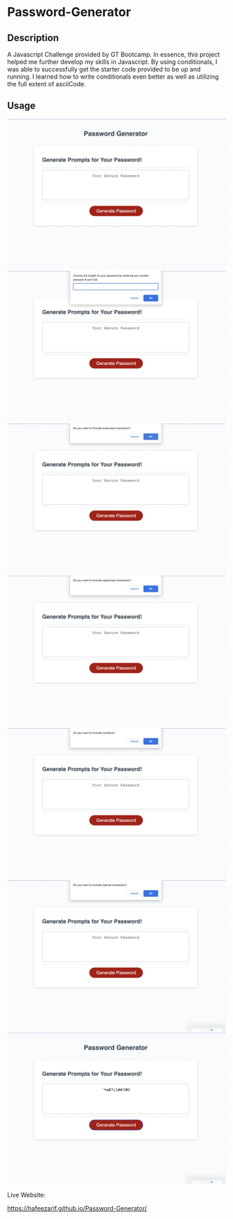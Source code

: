 # Password-Generator

## Description

A Javascript Challenge provided by GT Bootcamp. In essence, this project helped me further develop my skills in Javascript. By using conditionals, I was able to successfully get the starter code provided to be up and running. I learned how to write conditionals even better as well as utilizing the full extent of asciiCode. 

## Usage

![Click on the Generate Password Button](./images/Screenshot1.png)
![Pick a Number Between 8-128](./images/ss7.png)
![Choose if you want lowercase letters](./images/Screenshot2.png)
![Choose if you want uppercase letters](./images/SS3.png)
![Choose if you want to include numbers](./images/SS4.png)
![Choose if you want to include special characters](./images/SS5.png)
![Enjoy your newly created secure password!](./images/SS6.png)

Live Website:

https://hafeezarif.github.io/Password-Generator/ 

